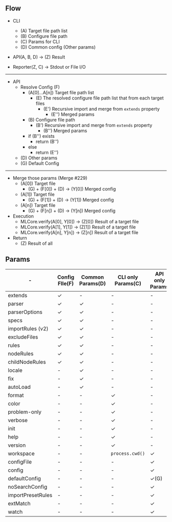 ## Flow

-   CLI

    -   (A) Target file path list
    -   (B) Configure file path
    -   (C) Params for CLI
    -   (D) Common config (Other params)

-   API(A, B, D) -> (Z) Result
-   Reporter(Z, C) -> Stdout or File I/O

---

-   API
    -   Resolve Config (F)
        -   (A[0]...A[n]) Target file path list
            -   (E) The resolved configure file path list that from each target files
                -   (E') Recursive import and merge from `extends` property
                    -   (E'') Merged params
        -   (B) Configure file path
            -   (B') Recursive import and merge from `extends` property
                -   (B'') Merged params
        -   if (B'') exists
            -   return (B'')
        -   else
            -   return (E'')
    -   (D) Other params
    -   (G) Default Config

---

-   Merge those params (Merge #229)
    -   (A[0]) Target file
        -   (G) + (F[0]) + (D) -> (Y[0]) Merged config
    -   (A[1]) Target file
        -   (G) + (F[1]) + (D) -> (Y[1]) Merged config
    -   (A[n]) Target file
        -   (G) + (F[n]) + (D) -> (Y[n]) Merged config
-   Execution
    -   MLCore.verify(A[0], Y[0]) -> (Z[0]) Result of a target file
    -   MLCore.verify(A[1], Y[1]) -> (Z[1]) Result of a target file
    -   MLCore.verify(A[n], Y[n]) -> (Z[n]) Result of a target file
-   Return
    -   (Z) Result of all

## Params

| -                 | Config FIle(F) | Common Params(D) | CLI only Params(C) | API only Params |
| ----------------- | -------------- | ---------------- | ------------------ | --------------- |
| extends           | ✓              | -                | -                  | -               |
| parser            | ✓              | ✓                | -                  | -               |
| parserOptions     | ✓              | ✓                | -                  | -               |
| specs             | ✓              | ✓                | -                  | -               |
| importRules (v2)  | ✓              | ✓                | -                  | -               |
| excludeFiles      | ✓              | ✓                | -                  | -               |
| rules             | ✓              | ✓                | -                  | -               |
| nodeRules         | ✓              | ✓                | -                  | -               |
| childNodeRules    | ✓              | ✓                | -                  | -               |
| locale            | -              | ✓                | -                  | -               |
| fix               | -              | ✓                | -                  | -               |
| autoLoad          | -              | ✓                | -                  | -               |
| format            | -              | -                | ✓                  | -               |
| color             | -              | -                | ✓                  | -               |
| problem-only      | -              | -                | ✓                  | -               |
| verbose           | -              | -                | ✓                  | -               |
| init              | -              | -                | ✓                  | -               |
| help              | -              | -                | ✓                  | -               |
| version           | -              | -                | ✓                  | -               |
| workspace         | -              | -                | `process.cwd()`    | ✓               |
| configFile        | -              | -                | -                  | ✓               |
| config            | -              | -                | -                  | ✓               |
| defaultConfig     | -              | -                | -                  | ✓(G)            |
| noSearchConfig    | -              | -                | -                  | ✓               |
| importPresetRules | -              | -                | -                  | ✓               |
| extMatch          | -              | -                | -                  | ✓               |
| watch             | -              | -                | -                  | ✓               |
